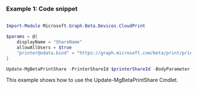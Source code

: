 ### Example 1: Code snippet

```powershell

Import-Module Microsoft.Graph.Beta.Devices.CloudPrint

$params = @{
	displayName = "ShareName"
	allowAllUsers = $true
	"printer@odata.bind" = "https://graph.microsoft.com/beta/print/printers/{id}"
}

Update-MgBetaPrintShare -PrinterShareId $printerShareId -BodyParameter $params

```
This example shows how to use the Update-MgBetaPrintShare Cmdlet.

